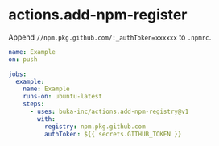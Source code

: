 # actions.add-npm-register

Append `//npm.pkg.github.com/:_authToken=xxxxxx` to `.npmrc`.

```yaml
name: Example
on: push

jobs:
  example:
    name: Example
    runs-on: ubuntu-latest
    steps:
      - uses: buka-inc/actions.add-npm-registry@v1
        with:
          registry: npm.pkg.github.com
          authToken: ${{ secrets.GITHUB_TOKEN }}
```
